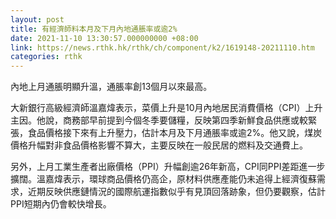 ```yaml
---
layout: post
title: 有經濟師料本月及下月內地通脹率或逾2%
date: 2021-11-10 13:30:57.000000000 +08:00
link: https://news.rthk.hk/rthk/ch/component/k2/1619148-20211110.htm
categories: rthk
---
```


內地上月通脹明顯升溫，通脹率創13個月以來最高。

大新銀行高級經濟師溫嘉煒表示，菜價上升是10月內地居民消費價格（CPI）上升主因。他說，商務部早前提到今個冬季要儲糧，反映第四季新鮮食品供應或較緊張，食品價格接下來有上升壓力，估計本月及下月通脹率或逾2%。他又說，煤炭價格升幅對非食品價格影響不算大，主要反映在一般民居的燃料及交通費上。

另外，上月工業生產者出廠價格（PPI）升幅創逾26年新高，CPI同PPI差距進一步擴闊。溫嘉煒表示，環球商品價格仍高企，原材料供應產能仍未追得上經濟復蘇需求，近期反映供應鏈情況的國際航運指數似乎有見頂回落跡象，但仍要觀察，估計PPI短期內仍會較快增長。
